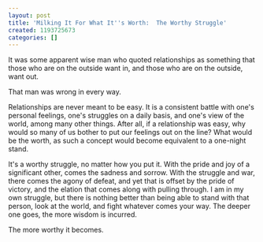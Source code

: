 ```yaml
---
layout: post
title: 'Milking It For What It''s Worth:  The Worthy Struggle'
created: 1193725673
categories: []
---
```

It was some apparent wise man who quoted relationships as something that those who are on the outside want in, and those who are on the outside, want out.

That man was wrong in every way.

Relationships are never meant to be easy.  It is a consistent battle with one's personal feelings, one's struggles on a daily basis, and one's view of the world, among many other things.  After all, if a relationship was easy, why would so many of us bother to put our feelings out on the line?  What would be the worth, as such a concept would become equivalent to a one-night stand.

It's a worthy struggle, no matter how you put it.  With the pride and joy of a significant other, comes the sadness and sorrow.  With the struggle and war, there comes the agony of defeat, and yet that is offset by the pride of victory, and the elation that comes along with pulling through.  I am in my own struggle, but there is nothing better than being able to stand with that person, look at the world, and fight whatever comes your way.  The deeper one goes, the more wisdom is incurred.

The more worthy it becomes.
